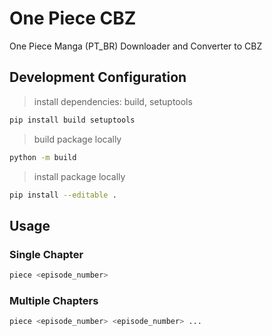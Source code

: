 # One Piece CBZ

One Piece Manga (PT_BR) Downloader and Converter to CBZ

## Development Configuration

> install dependencies: build, setuptools

```bash
pip install build setuptools
```

> build package locally

```bash
python -m build
```

> install package locally

```bash
pip install --editable .
```

## Usage

### Single Chapter

```bash
piece <episode_number>
```

### Multiple Chapters

```bash
piece <episode_number> <episode_number> ...

```
